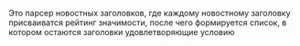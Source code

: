 
Это парсер новостных заголовков, где каждому новостному заголовку присваиватся рейтинг значимости, после чего формируется список, в котором остаются заголовки удовлетворяющие условию
